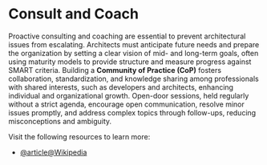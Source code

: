 # Consult and Coach

Proactive consulting and coaching are essential to prevent architectural issues from escalating. Architects must anticipate future needs and prepare the organization by setting a clear vision of mid- and long-term goals, often using maturity models to provide structure and measure progress against SMART criteria. Building a **Community of Practice (CoP)** fosters collaboration, standardization, and knowledge sharing among professionals with shared interests, such as developers and architects, enhancing individual and organizational growth. Open-door sessions, held regularly without a strict agenda, encourage open communication, resolve minor issues promptly, and address complex topics through follow-ups, reducing misconceptions and ambiguity.

Visit the following resources to learn more:

- [@article@Wikipedia](https://en.wikipedia.org/wiki/Consulting)